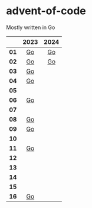 # advent-of-code

Mostly written in Go

|        | 2023 | 2024 |
|------  |:----:|:----:|
| **01** | [Go](./go/2023/01/day01.go) |[Go](./go/2024/01/day01.go) |
| **02** | [Go](./go/2023/02/day02.go) |[Go](./go/2024/02/day02.go) |
| **03** | [Go](./go/2023/03/day03.go) |
| **04** | [Go](./go/2023/04/day04.go)|
| **05** | |
| **06** | [Go](./go/2023/06/day06.go)|
| **07** | |
| **08** | [Go](./go/2023/08/day08.go)|
| **09** | [Go](./go/2023/09/day09.go)|
| **10** | |
| **11** | [Go](./go/2023/11/day11.go)|
| **12** | |
| **13** | |
| **14** | |
| **15** | |
| **16** | [Go](./go/2023/16/day16.go) |
